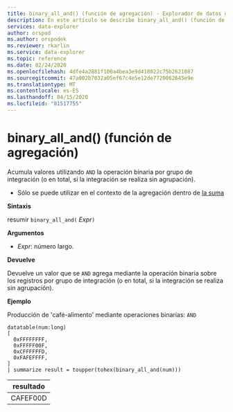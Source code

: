 ```yaml
---
title: binary_all_and() (función de agregación) - Explorador de datos de Azure ? Microsoft Docs
description: En este artículo se describe binary_all_and() (función de agregación) en Azure Data Explorer.
services: data-explorer
author: orspod
ms.author: orspodek
ms.reviewer: rkarlin
ms.service: data-explorer
ms.topic: reference
ms.date: 02/24/2020
ms.openlocfilehash: 4dfe4a2881f100a4bea3e9d418022c75b2621087
ms.sourcegitcommit: 47a002b7032a05ef67c4e5e12de7720062645e9e
ms.translationtype: MT
ms.contentlocale: es-ES
ms.lasthandoff: 04/15/2020
ms.locfileid: "81517755"
---
```

# <a name="binary_all_and-aggregation-function"></a>binary_all_and() (función de agregación)

Acumula valores utilizando `AND` la operación binaria por grupo de integración (o en total, si la integración se realiza sin agrupación).

* Sólo se puede utilizar en el contexto de la agregación dentro de [la suma](summarizeoperator.md)

**Sintaxis**

resumir `binary_all_and(` *Expr*`)`

**Argumentos**

* *Expr*: número largo.

**Devuelve**

Devuelve un valor que se `AND` agrega mediante la operación binaria sobre los registros por grupo de integración (o en total, si la integración se realiza sin agrupación).

**Ejemplo**

Producción de 'café-alimento' mediante operaciones binarias: `AND`

```kusto
datatable(num:long)
[
  0xFFFFFFFF, 
  0xFFFFF00F,
  0xCFFFFFFD,
  0xFAFEFFFF,
]
| summarize result = toupper(tohex(binary_all_and(num)))
```

|resultado|
|---|
|CAFEF00D|